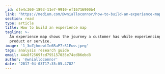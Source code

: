 ```yaml
---
_id: dfe4c360-1893-11e7-9910-ef16716900b4
link: 'https://medium.com/@wnialloconnor/how-to-build-an-experience-map-5e55b7ee4f32'
section: read
type: article
title: How to build an experience map
tagline: >-
  An experience map shows the journey a customer has while experiencing a
  product or service.
image: '1_3oZjhmcwtIn6RaP7rS1Euw.jpeg'
tags: analysis research guide
email: 44e8f2569fcd795157035e74ed86ebd8
author: '@wnialloconnor'
date: '2017-04-03T17:35:05.478Z'
---
```

